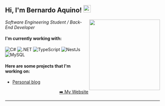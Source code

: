 <h2>Hi, I'm Bernardo Aquino! <img src="https://github.githubassets.com/images/mona-whisper.gif" height="24" /></h2>
<!-- <img align='right' src="https://media.giphy.com/media/836HiJc7pgzy8iNXCn/giphy.gif" width="230" /> -->
<img align='right' src="https://media2.giphy.com/media/v1.Y2lkPTc5MGI3NjExZW1odTlwejlvOWZ0ZXg3OWcwNHY2NnB4cXQ2MW15aHF5cGw1bmxsNiZlcD12MV9pbnRlcm5hbF9naWZfYnlfaWQmY3Q9Zw/qgQUggAC3Pfv687qPC/giphy.webp" width="230" />
<p><em>Software Engineering Student / Back-End Developer </em>

<h4> I'm currently working with:</h4>

![C#](https://img.shields.io/badge/C%23-239120?logo=c-sharp&logoColor=white&style=for-the-badge)
![.NET](https://img.shields.io/badge/.NET-5C2D91?logo=.net&logoColor=white&style=for-the-badge)
![TypeScript](https://img.shields.io/badge/TypeScript-007ACC?logo=typescript&logoColor=white&style=for-the-badge)
![NestJs](https://img.shields.io/badge/-NestJs-ea2845?style=for-the-badge&logo=nestjs&logoColor=white)
![MySQL](https://img.shields.io/badge/MySQL-4479A1?style=for-the-badge&logo=mysql&logoColor=white)
<!-- ![Go](https://img.shields.io/badge/go-%2300ADD8.svg?style=for-the-badge&logo=go&logoColor=white)
![PostgreSQL](https://img.shields.io/badge/PostgreSQL-316192?style=for-the-badge&logo=postgresql&logoColor=white) -->

<h4> Here are some projects that I'm working on: </h4>

  - [Personal blog](https://github.com/bernardoaquino/bernardoaquino.github.io)
 <!-- - [Java Basics](https://github.com/bernardoaquino/study-java-basics)
  - [TODO List API](https://github.com/bernardoaquino/todo-list-api)
  - [Learning Go](https://github.com/bernardoaquino/learning-go)
  - [TabNews Clone](https://github.com/bernardoaquino/clone-tabnews) -->

<p align="right"><a href="https://bernardoaquino.tech/">➡️ My Website</a></p>
<!-- <p align="right">
  Generated by
  <a href="https://github.com/marketplace/actions/yuque-to-readme">actions/yuque-2-readme</a>
</p> -->

-----
<!-- <a href="https://github.com/RaoHai/RaoHai/actions">
<img align="right" alt="Build README" src="https://github.com/RaoHai/RaoHai/workflows/yuque/badge.svg?branch=master" />
</a>
<a  href="https://github.com/RaoHai/RaoHai/blob/master/How-I-Built-A-Self-Updating-README-by-Webhooks-and-Netlify-Functions.md">
How I Built A Self-Updating README by Webhooks and Netlify Functions.
</a> -->
